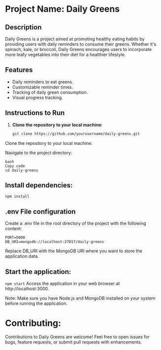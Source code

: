 # Project Name: Daily Greens

## Description

Daily Greens is a project aimed at promoting healthy eating habits by providing users with daily reminders to consume their greens. Whether it's spinach, kale, or broccoli, Daily Greens encourages users to incorporate more leafy vegetables into their diet for a healthier lifestyle.

## Features

- Daily reminders to eat greens.
- Customizable reminder times.
- Tracking of daily green consumption.
- Visual progress tracking.

## Instructions to Run

1. **Clone the repository to your local machine:**
   ```bash
   git clone https://github.com/yourusername/daily-greens.git
   ```

Clone the repository to your local machine:

Navigate to the project directory:

```
bash
Copy code
cd daily-greens
```

## Install dependencies:

```
npm install
```

## .env File configuration

Create a .env file in the root directory of the project with the following content:

```
PORT=5000
DB_URI=mongodb://localhost:27017/daily-greens

```

Replace DB_URI with the MongoDB URI where you want to store the application data.

## Start the application:

`npm start`
Access the application in your web browser at http://localhost:3000.

Note: Make sure you have Node.js and MongoDB installed on your system before running the application.

# Contributing:

Contributions to Daily Greens are welcome! Feel free to open issues for bugs, feature requests, or submit pull requests with enhancements.

```

```
